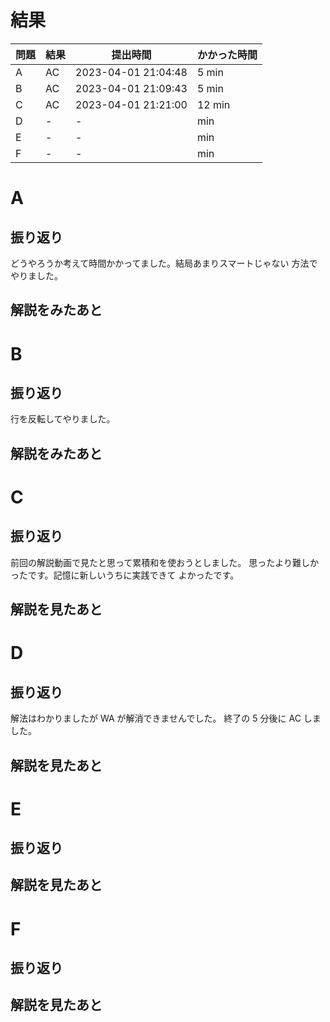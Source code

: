 # 結果

| 問題 | 結果 | 提出時間            | かかった時間 |
|------|------|---------------------|--------------|
| A    | AC   | 2023-04-01 21:04:48 | 5 min        |
| B    | AC   | 2023-04-01 21:09:43 | 5 min        |
| C    | AC   | 2023-04-01 21:21:00 | 12 min       |
| D    | -    | -                   |     min      |
| E    | -    | -                   |     min      |
| F    | -    | -                   |     min      |

# A

## 振り返り

どうやろうか考えて時間かかってました。結局あまりスマートじゃない
方法でやりました。

## 解説をみたあと

# B

## 振り返り

行を反転してやりました。

## 解説をみたあと

# C

## 振り返り

前回の解説動画で見たと思って累積和を使おうとしました。
思ったより難しかったです。記憶に新しいうちに実践できて
よかったです。

## 解説を見たあと

# D

## 振り返り

解法はわかりましたが WA が解消できませんでした。
終了の 5 分後に AC しました。

## 解説を見たあと

# E

## 振り返り

## 解説を見たあと

# F

## 振り返り

## 解説を見たあと
